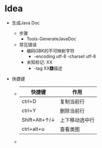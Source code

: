 # Idea

- 生成Java Doc

  - 步骤
    - Tools-GenerateJavaDoc
  - 常见错误
    - 编码GBK的不可映射字符
      - -encoding utf-8 -charset utf-8
    - 未知标记: XX
      - -tag XX:a:描述

- 快捷键

  - | 快捷键        | 作用           |
    | ------------- | -------------- |
    | ctrl+D        | 复制当前行     |
    | ctrl+Y        | 删除当前行     |
    | Shift+Alt+↑/↓ | 上下移动选中行 |
    | ctrl+alt+u    | 查看类图       |
    
  - 

